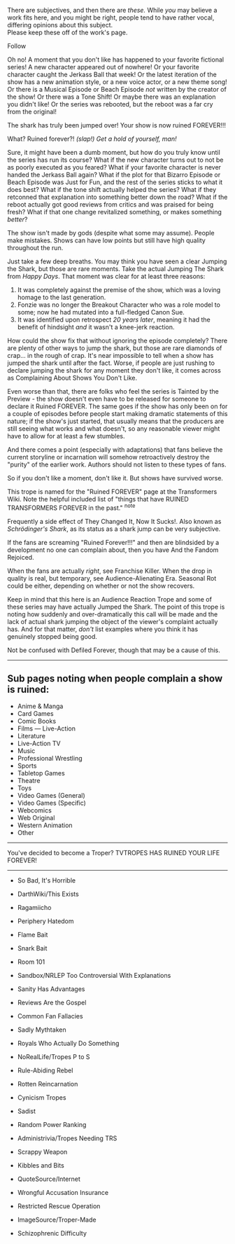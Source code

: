 There are subjectives, and then there are _these._ While _you_ may believe a work fits here, and you might be right, people tend to have rather vocal, differing opinions about this subject.  
Please keep these off of the work's page.

Follow

Oh no! A moment that you don't like has happened to your favorite fictional series! A new character appeared out of nowhere! Or your favorite character caught the Jerkass Ball that week! Or the latest iteration of the show has a new animation style, or a new voice actor, or a new theme song! Or there is a Musical Episode or Beach Episode _not_ written by the creator of the show! Or there was a Tone Shift! Or maybe there was an explanation you didn't like! Or the series was rebooted, but the reboot was a far cry from the original!

The shark has truly been jumped over! Your show is now ruined FOREVER!!!

What? Ruined forever?! _(slap!)_ _Get a hold of yourself, man!_

Sure, it might have been a dumb moment, but how do you truly know until the series has run its course? What if the new character turns out to not be as poorly executed as you feared? What if your favorite character is never handed the Jerkass Ball again? What if the plot for that Bizarro Episode or Beach Episode was Just for Fun, and the rest of the series sticks to what it does best? What if the tone shift actually helped the series? What if they retconned that explanation into something better down the road? What if the reboot actually got good reviews from critics and was praised for being fresh? What if that one change revitalized something, or makes something _better_?

The show isn't made by gods (despite what some may assume). People make mistakes. Shows can have low points but still have high quality throughout the run.

Just take a few deep breaths. You may think you have seen a clear Jumping the Shark, but those are rare moments. Take the actual Jumping The Shark from _Happy Days_. That moment was clear for at least three reasons:

1.  It was completely against the premise of the show, which was a loving homage to the last generation.
2.  Fonzie was no longer the Breakout Character who was a role model to some; now he had mutated into a full-fledged Canon Sue.
3.  It was identified upon retrospect _20 years later_, meaning it had the benefit of hindsight _and_ it wasn't a knee-jerk reaction.

How could the show fix that without ignoring the episode completely? There are plenty of other ways to jump the shark, but those are rare diamonds of crap... in the rough of crap. It's near impossible to tell when a show has jumped the shark until after the fact. Worse, if people are just rushing to declare jumping the shark for any moment they don't like, it comes across as Complaining About Shows You Don't Like.

Even worse than that, there are folks who feel the series is Tainted by the Preview - the show doesn't even have to be released for someone to declare it Ruined FOREVER. The same goes if the show has only been on for a couple of episodes before people start making dramatic statements of this nature; if the show's just started, that usually means that the producers are still seeing what works and what doesn't, so any reasonable viewer might have to allow for at least a few stumbles.

And there comes a point (especially with adaptations) that fans believe the current storyline or incarnation will somehow retroactively destroy the "purity" of the earlier work. Authors should not listen to these types of fans.

So if you don't like a moment, don't like it. But shows have survived worse.

This trope is named for the "Ruined FOREVER" page at the Transformers Wiki. Note the helpful included list of "things that have RUINED TRANSFORMERS FOREVER in the past." <sup>note&nbsp;</sup> 

Frequently a side effect of They Changed It, Now It Sucks!. Also known as _Schrödinger's Shark_, as its status as a shark jump can be very subjective.

If the fans are screaming "Ruined Forever!!!" and then are blindsided by a development no one can complain about, then you have And the Fandom Rejoiced.

When the fans are actually _right_, see Franchise Killer. When the drop in quality is real, but temporary, see Audience-Alienating Era. Seasonal Rot could be either, depending on whether or not the show recovers.

Keep in mind that this here is an Audience Reaction Trope and some of these series may have actually Jumped the Shark. The point of this trope is noting how suddenly and over-dramatically this call will be made and the lack of actual shark jumping the object of the viewer's complaint actually has. And for that matter, _don't_ list examples where you think it has genuinely stopped being good.

Not be confused with Defiled Forever, though that may be a cause of this.

___

## Sub pages noting when people complain a show is ruined:

-   Anime & Manga
-   Card Games
-   Comic Books
-   Films — Live-Action
-   Literature
-   Live-Action TV
-   Music
-   Professional Wrestling
-   Sports
-   Tabletop Games
-   Theatre
-   Toys
-   Video Games (General)
-   Video Games (Specific)
-   Webcomics
-   Web Original
-   Western Animation
-   Other

___

You've decided to become a Troper? TVTROPES HAS RUINED YOUR LIFE FOREVER!

___

-   So Bad, It's Horrible
-   DarthWiki/This Exists
-   Ragamiicho

-   Periphery Hatedom
-   Flame Bait
-   Snark Bait

-   Room 101
-   Sandbox/NRLEP Too Controversial With Explanations
-   Sanity Has Advantages

-   Reviews Are the Gospel
-   Common Fan Fallacies
-   Sadly Mythtaken

-   Royals Who Actually Do Something
-   NoRealLife/Tropes P to S
-   Rule-Abiding Rebel

-   Rotten Reincarnation
-   Cynicism Tropes
-   Sadist

-   Random Power Ranking
-   Administrivia/Tropes Needing TRS
-   Scrappy Weapon

-   Kibbles and Bits
-   QuoteSource/Internet
-   Wrongful Accusation Insurance

-   Restricted Rescue Operation
-   ImageSource/Troper-Made
-   Schizophrenic Difficulty
